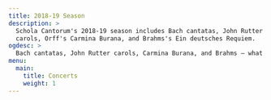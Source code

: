 ```yaml
---
title: 2018-19 Season
description: >
  Schola Cantorum's 2018-19 season includes Bach cantatas, John Rutter Christmas
  carols, Orff's Carmina Burana, and Brahms's Ein deutsches Requiem.
ogdesc: >
  Bach cantatas, John Rutter carols, Carmina Burana, and Brahms — what more could you want?
menu:
  main:
    title: Concerts
    weight: 1
---
```

